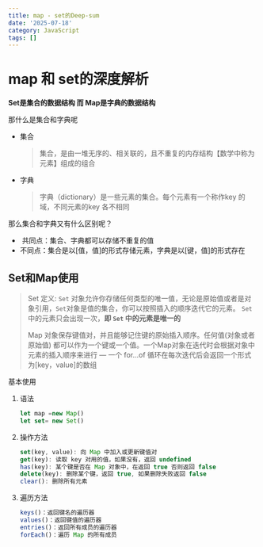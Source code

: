 ```yaml
---
title: map - set的Deep-sum
date: '2025-07-18'
category: JavaScript
tags: []
---
```

# map 和 set的深度解析

**Set是集合的数据结构   而  Map是字典的数据结构**

那什么是集合和字典呢

- 集合

  >   集合，是由一堆无序的、相关联的，且不重复的内存结构【数学中称为元素】组成的组合 

- 字典

  >  字典（dictionary）是一些元素的集合。每个元素有一个称作key 的域，不同元素的key 各不相同

那么集合和字典又有什么区别呢？

- ​    共同点：集合、字典都可以存储不重复的值
-    不同点：集合是以[值，值]的形式存储元素，字典是以[键，值]的形式存在

## Set和Map使用

>   Set 定义: `Set` 对象允许你存储任何类型的唯一值，无论是原始值或者是对象引用，`Set`对象是值的集合，你可以按照插入的顺序迭代它的元素。 `Set`中的元素只会出现一次，**即 `Set` 中的元素是唯一的**   
>
>  Map 对象保存键值对，并且能够记住键的原始插入顺序。任何值(对象或者原始值) 都可以作为一个键或一个值。一个Map对象在迭代时会根据对象中元素的插入顺序来进行 — 一个 for...of 循环在每次迭代后会返回一个形式为[key，value]的数组 

基本使用

  

1. 语法

   ```js
   let map =new Map()
   let set= new Set()
   ```

   

2. 操作方法

   ```js
   set(key, value): 向 Map 中加入或更新键值对
   get(key): 读取 key 对用的值，如果没有，返回 undefined
   has(key): 某个键是否在 Map 对象中，在返回 true 否则返回 false
   delete(key): 删除某个键，返回 true, 如果删除失败返回 false
   clear(): 删除所有元素
   ```

3. 遍历方法

   ```js
   keys()：返回键名的遍历器
   values()：返回键值的遍历器
   entries()：返回所有成员的遍历器
   forEach()：遍历 Map 的所有成员
   ```
